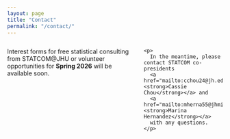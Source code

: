 ```yaml
---
layout: page
title: "Contact"
permalink: "/contact/"
---
```


<div class="row">
  <div class="small-12 columns">
    <p>
      Interest forms for free statistical consulting from STATCOM@JHU or volunteer opportunities for 
      <strong>Spring 2026</strong> will be available soon.
    </p>

    <p>
      In the meantime, please contact STATCOM co-presidents 
      <a href="mailto:cchou24@jh.edu"><strong>Cassie Chou</strong></a> and 
      <a href="mailto:mherna55@jhmi.edu"><strong>Marina Hernandez</strong></a> 
      with any questions.
    </p>
  </div>
</div>




